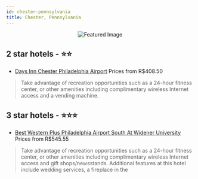 ```yaml
---
id: chester-pennsylvania
title: Chester, Pennsylvania
---
```


<center><img src="https://i.travelapi.com/hotels/3000000/2400000/2393000/2392981/2ec7fe9d_z.jpg" alt="Featured Image" /></center>


##  2 star hotels - ⭐️⭐️

-    [Days Inn Chester Philadelphia Airport](https://us.hurb.com/hotels/chester/days-inn-chester-philadelphia-airport-JNP-JP082678?cmp=18055) Prices from R$408.50
   > Take advantage of recreation opportunities such as a 24-hour fitness center, or other amenities including complimentary wireless Internet access and a vending machine.

##  3 star hotels - ⭐️⭐️⭐️

-    [Best Western Plus Philadelphia Airport South At Widener University](https://us.hurb.com/hotels/chester/best-western-plus-philadelphia-airport-south-at-widener-university-JNP-JP738421?cmp=18055) Prices from R$545.55
   > Take advantage of recreation opportunities such as a 24-hour fitness center, or other amenities including complimentary wireless Internet access and gift shops/newsstands. Additional features at this hotel include wedding services, a fireplace in the
